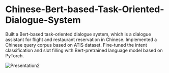 # Chinese-Bert-based-Task-Oriented-Dialogue-System

Built a Bert-based task-oriented dialogue system, which is a dialogue assistant for flight and restaurant reservation in Chinese. Implemented a Chinese query corpus based on ATIS dataset. Fine-tuned the intent classification and slot filling with Bert-pretrained language model based on PyTorch.

![Presentation2](https://user-images.githubusercontent.com/59182175/112037096-9e792d80-8afe-11eb-909b-efd3ecd929be.png)
